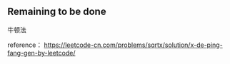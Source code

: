 ## Remaining to be done

牛顿法

reference：
https://leetcode-cn.com/problems/sqrtx/solution/x-de-ping-fang-gen-by-leetcode/
